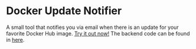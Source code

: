 # Docker Update Notifier

A small tool that notifies you via email when there is an update for your favorite Docker Hub image. [Try it out now!](https://sebastianloose.de/docker-update-notifier/login)
The backend code can be found in [here](https://github.com/sebastianloose/docker-update-notifier-api).
